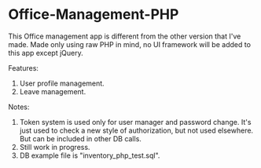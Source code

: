 # Office-Management-PHP
This Office management app is different from the other version that I've made. Made only using raw PHP in mind, no UI framework will be added to this app except jQuery.

Features:
1. User profile management.
2. Leave management.

Notes:
1. Token system is used only for user manager and password change. It's just used to check a new style of authorization, but not used elsewhere. But can be included in other DB calls.
2. Still work in progress.
3. DB example file is "inventory_php_test.sql".
